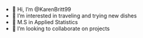 - 👋 Hi, I’m @KarenBritt99
- 👀 I’m interested in traveling and trying new dishes
- 🌱 M.S in Applied Statistics 
- 💞️ I’m looking to collaborate on projects
<!---
KarenBritt99/KarenBritt99 is a ✨ special ✨ repository because its `README.md` (this file) appears on your GitHub profile.
You can click the Preview link to take a look at your changes.
--->
